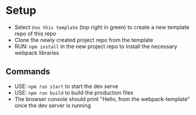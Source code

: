 # Setup
- Select `Use this template` (top right in green) to create a new template repo of this repo
- Clone the newly created project repo from the template
- RUN: `npm install` in the new project repo to install the necessary webpack libraries

## Commands
- USE: `npm run start` to start the dev serve
- USE: `npm run build` to build the production files
- The browser console should print "Hello, from the webpack-template" once the dev server is running
